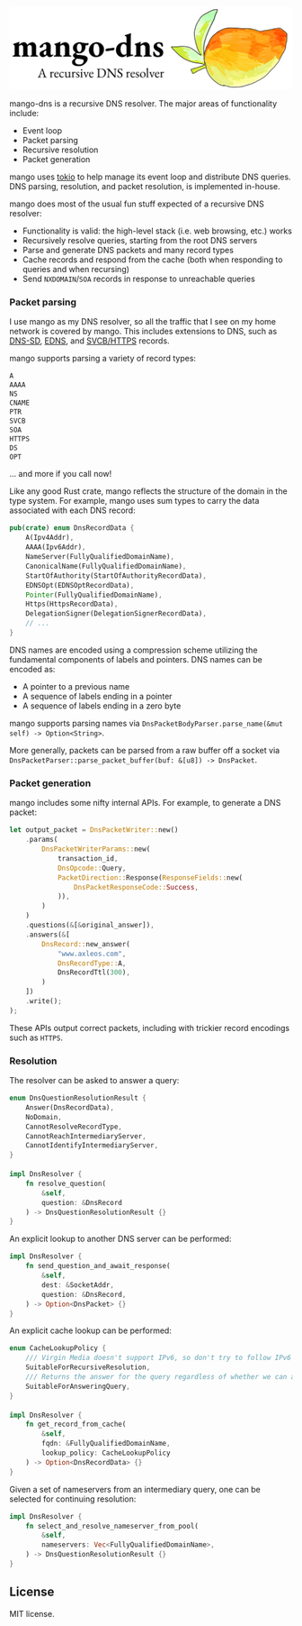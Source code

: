<div align="center">
  <img src="spread.png">
</div>

mango-dns is a recursive DNS resolver. The major areas of functionality include:

* Event loop
* Packet parsing
* Recursive resolution
* Packet generation

mango uses [tokio](https://github.com/tokio-rs/tokio) to help manage its event loop and distribute DNS queries. DNS parsing, resolution, and packet resolution, is implemented in-house. 

mango does most of the usual fun stuff expected of a recursive DNS resolver:

* Functionality is valid: the high-level stack (i.e. web browsing, etc.) works
* Recursively resolve queries, starting from the root DNS servers
* Parse and generate DNS packets and many record types
* Cache records and respond from the cache (both when responding to queries and when recursing)
* Send `NXDOMAIN`/`SOA` records in response to unreachable queries

### Packet parsing

I use mango as my DNS resolver, so all the traffic that I see on my home network is covered by mango. This includes extensions to DNS, such as [DNS-SD](http://www.dns-sd.org), [EDNS](https://en.wikipedia.org/wiki/Extension_Mechanisms_for_DNS), and [SVCB/HTTPS](https://datatracker.ietf.org/doc/draft-ietf-dnsop-svcb-https/11/?include_text=1) records.

mango supports parsing a variety of record types:

```text
A
AAAA
NS
CNAME
PTR
SVCB
SOA
HTTPS
DS
OPT
```

... and more if you call now!

Like any good Rust crate, mango reflects the structure of the domain in the type system. For example, mango uses sum types to carry the data associated with each DNS record:

```rust
pub(crate) enum DnsRecordData {
    A(Ipv4Addr),
    AAAA(Ipv6Addr),
    NameServer(FullyQualifiedDomainName),
    CanonicalName(FullyQualifiedDomainName),
    StartOfAuthority(StartOfAuthorityRecordData),
    EDNSOpt(EDNSOptRecordData),
    Pointer(FullyQualifiedDomainName),
    Https(HttpsRecordData),
    DelegationSigner(DelegationSignerRecordData),
    // ...
}
```

DNS names are encoded using a compression scheme utilizing the fundamental components of labels and pointers. DNS names can be encoded as:
* A pointer to a previous name
* A sequence of labels ending in a pointer
* A sequence of labels ending in a zero byte

mango supports parsing names via `DnsPacketBodyParser.parse_name(&mut self) -> Option<String>`.

More generally, packets can be parsed from a raw buffer off a socket via `DnsPacketParser::parse_packet_buffer(buf: &[u8]) -> DnsPacket`.

### Packet generation

mango includes some nifty internal APIs. For example, to generate a DNS packet:

```rust
let output_packet = DnsPacketWriter::new()
    .params(
        DnsPacketWriterParams::new(
            transaction_id,
            DnsOpcode::Query,
            PacketDirection::Response(ResponseFields::new(
                DnsPacketResponseCode::Success,
            )),
        )
    )
    .questions(&[&original_answer]),
    .answers(&[
        DnsRecord::new_answer(
            "www.axleos.com",
            DnsRecordType::A,
            DnsRecordTtl(300),
        )
    ])
    .write();
);
```

These APIs output correct packets, including with trickier record encodings such as `HTTPS`. 

### Resolution

The resolver can be asked to answer a query:

```rust
enum DnsQuestionResolutionResult {
    Answer(DnsRecordData),
    NoDomain,
    CannotResolveRecordType,
    CannotReachIntermediaryServer,
    CannotIdentifyIntermediaryServer,
}

impl DnsResolver {
    fn resolve_question(
        &self, 
        question: &DnsRecord
    ) -> DnsQuestionResolutionResult {}
}
```

An explicit lookup to another DNS server can be performed:

```rust
impl DnsResolver {
    fn send_question_and_await_response(
        &self,
        dest: &SocketAddr,
        question: &DnsRecord,
    ) -> Option<DnsPacket> {}
}
```

An explicit cache lookup can be performed:

```rust
enum CacheLookupPolicy {
    /// Virgin Media doesn't support IPv6, so don't try to follow IPv6 records during internal resolution
    SuitableForRecursiveResolution,
    /// Returns the answer for the query regardless of whether we can actually connect to the resource
    SuitableForAnsweringQuery,
}

impl DnsResolver {
    fn get_record_from_cache(
        &self,
        fqdn: &FullyQualifiedDomainName,
        lookup_policy: CacheLookupPolicy
    ) -> Option<DnsRecordData> {}
}
```

Given a set of nameservers from an intermediary query, one can be selected for continuing resolution:

```rust
impl DnsResolver {
    fn select_and_resolve_nameserver_from_pool(
        &self,
        nameservers: Vec<FullyQualifiedDomainName>,
    ) -> DnsQuestionResolutionResult {}
}
```

## License
MIT license. 